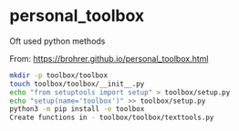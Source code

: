 # personal_toolbox
Oft used python methods

From: https://brohrer.github.io/personal_toolbox.html


```bash
mkdir -p toolbox/toolbox
touch toolbox/toolbox/__init__.py
echo "from setuptools import setup" > toolbox/setup.py
echo "setup(name='toolbox')" >> toolbox/setup.py
python3 -m pip install -e toolbox
Create functions in - toolbox/toolbox/texttools.py
```
